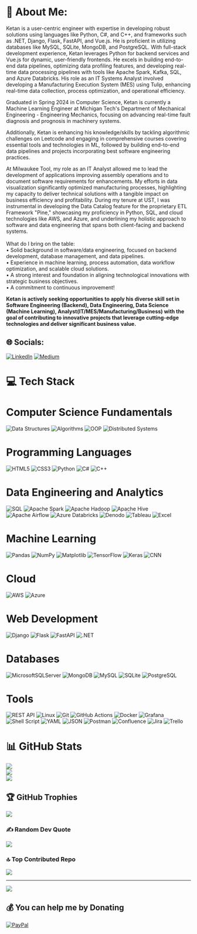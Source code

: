 # 💫 About Me:
Ketan is a user-centric engineer with expertise in developing robust solutions using languages like Python, C#, and C++, and frameworks such as .NET, Django, Flask, FastAPI, and Vue.js. He is proficient in utilizing databases like MySQL, SQLite, MongoDB, and PostgreSQL. With full-stack development experience, Ketan leverages Python for backend services and Vue.js for dynamic, user-friendly frontends. He excels in building end-to-end data pipelines, optimizing data profiling features, and developing real-time data processing pipelines with tools like Apache Spark, Kafka, SQL, and Azure Databricks. His role as an IT Systems Analyst involved developing a Manufacturing Execution System (MES) using Tulip, enhancing real-time data collection, process optimization, and operational efficiency.

Graduated in Spring 2024 in Computer Science, Ketan is currently a Machine Learning Engineer at Michigan Tech's Department of Mechanical Engineering - Engineering Mechanics, focusing on advancing real-time fault diagnosis and prognosis in machinery systems.

Additionally, Ketan is enhancing his knowledge/skills by tackling algorithmic challenges on Leetcode and engaging in comprehensive courses covering essential tools and technologies in ML, followed by building end-to-end data pipelines and projects incorporating best software engineering practices.

At Milwaukee Tool, my role as an IT Analyst allowed me to lead the development of applications improving assembly operations and to document software requirements for enhancements. My efforts in data visualization significantly optimized manufacturing processes, highlighting my capacity to deliver technical solutions with a tangible impact on business efficiency and profitability. During my tenure at UST, I was instrumental in developing the Data Catalog feature for the proprietary ETL Framework "Pine," showcasing my proficiency in Python, SQL, and cloud technologies like AWS, and Azure, and underlining my holistic approach to software and data engineering that spans both client-facing and backend systems.<br><br>What do I bring on the table:<br>• Solid background in software/data engineering, focused on backend development, database management, and data pipelines.<br>• Experience in machine learning, process automation, data workflow optimization, and scalable cloud solutions.<br>• A strong interest and foundation in aligning technological innovations with strategic business objectives.<br>• A commitment to continuous improvement!

**Ketan is actively seeking opportunities to apply his diverse skill set in Software Engineering (Backend), Data Engineering, Data Science (Machine Learning), Analyst(IT/MES/Manufacturing/Business) with the goal of contributing to innovative projects that leverage cutting-edge technologies and deliver significant business value.**

## 🌐 Socials:
[![LinkedIn](https://img.shields.io/badge/LinkedIn-%230077B5.svg?logo=linkedin&logoColor=white)](https://linkedin.com/in/ketansingh-patil) [![Medium](https://img.shields.io/badge/Medium-12100E?logo=medium&logoColor=white)](https://medium.com/@ketanp05) 

# 💻 Tech Stack

# Computer Science Fundamentals
![Data Structures](https://img.shields.io/badge/Data%20Structures-%235C2D91.svg?style=for-the-badge&logo=data:image/png;base64,iVBORw0KGgoAAAANSUhEUgAAAAEAAAABCAQAAAC1HAwCAAAAC0lEQVR42mP8/wcAAwEB/SoA3e8PuB8AAAAASUVORK5CYII=&logoColor=white) ![Algorithms](https://img.shields.io/badge/Algorithms-%230052CC.svg?style=for-the-badge&logo=data:image/png;base64,iVBORw0KGgoAAAANSUhEUgAAAAEAAAABCAQAAAC1HAwCAAAAC0lEQVR42mP8/wcAAwEB/SoA3e8PuB8AAAAASUVORK5CYII=&logoColor=white) ![OOP](https://img.shields.io/badge/OOP-%23764ABC.svg?style=for-the-badge&logo=data:image/png;base64,iVBORw0KGgoAAAANSUhEUgAAAAEAAAABCAQAAAC1HAwCAAAAC0lEQVR42mP8/wcAAwEB/SoA3e8PuB8AAAAASUVORK5CYII=&logoColor=white) ![Distributed Systems](https://img.shields.io/badge/Distributed%20Systems-%2343853D.svg?style=for-the-badge&logo=data:image/png;base64,iVBORw0KGgoAAAANSUhEUgAAAAEAAAABCAQAAAC1HAwCAAAAC0lEQVR42mP8/wcAAwEB/SoA3e8PuB8AAAAASUVORK5CYII=&logoColor=white)

# Programming Languages
![HTML5](https://img.shields.io/badge/html5-%23E34F26.svg?style=for-the-badge&logo=html5&logoColor=white) ![CSS3](https://img.shields.io/badge/css3-%231572B6.svg?style=for-the-badge&logo=css3&logoColor=white) ![Python](https://img.shields.io/badge/python-3670A0?style=for-the-badge&logo=python&logoColor=ffdd54) ![C#](https://img.shields.io/badge/C%23-239120?style=for-the-badge&logo=c-sharp&logoColor=white) ![C++](https://img.shields.io/badge/c++-%2300599C.svg?style=for-the-badge&logo=c%2B%2B&logoColor=white) 

# Data Engineering and Analytics
![SQL](https://img.shields.io/badge/SQL-4479A1.svg?style=for-the-badge&logo=amazon-dynamodb&logoColor=white)  ![Apache Spark](https://img.shields.io/badge/Apache%20Spark-FDEE21?style=for-the-badge&logo=apachespark&logoColor=black) ![Apache Hadoop](https://img.shields.io/badge/Apache%20Hadoop-66CCFF?style=for-the-badge&logo=apachehadoop&logoColor=black)  ![Apache Hive](https://img.shields.io/badge/Apache%20Hive-FDEE21?style=for-the-badge&logo=apachehive&logoColor=black) ![Apache Airflow](https://img.shields.io/badge/Apache%20Airflow-017CEE?style=for-the-badge&logo=Apache%20Airflow&logoColor=white) ![Azure Databricks](https://img.shields.io/badge/Azure%20Databricks-FF3621.svg?style=for-the-badge&logo=databricks&logoColor=white) ![Denodo](https://img.shields.io/badge/Denodo-007DBA.svg?style=for-the-badge&logoColor=white) ![Tableau](https://img.shields.io/badge/Tableau-E97627.svg?style=for-the-badge&logo=tableau&logoColor=white) ![Excel](https://img.shields.io/badge/Excel-217346.svg?style=for-the-badge&logo=microsoft-excel&logoColor=white)

# Machine Learning
![Pandas](https://img.shields.io/badge/pandas-%23150458.svg?style=for-the-badge&logo=pandas&logoColor=white) ![NumPy](https://img.shields.io/badge/NumPy-013243.svg?style=for-the-badge&logo=numpy&logoColor=white) ![Matplotlib](https://img.shields.io/badge/Matplotlib-%23ffffff.svg?style=for-the-badge&logo=Matplotlib&logoColor=black) ![TensorFlow](https://img.shields.io/badge/TensorFlow-FF6F00.svg?style=for-the-badge&logo=tensorflow&logoColor=white) ![Keras](https://img.shields.io/badge/Keras-D00000.svg?style=for-the-badge&logo=Keras&logoColor=white) ![CNN](https://img.shields.io/badge/CNN-FF6F00.svg?style=for-the-badge&logo=Kaggle&logoColor=white)

# Cloud
![AWS](https://img.shields.io/badge/AWS-%23FF9900.svg?style=for-the-badge&logo=amazon-aws&logoColor=white)  ![Azure](https://img.shields.io/badge/azure-%230072C6.svg?style=for-the-badge&logo=microsoftazure&logoColor=white) 

# Web Development
![Django](https://img.shields.io/badge/django-%23092E20.svg?style=for-the-badge&logo=django&logoColor=white) ![Flask](https://img.shields.io/badge/flask-%23000.svg?style=for-the-badge&logo=flask&logoColor=white) ![FastAPI](https://img.shields.io/badge/FastAPI-009688.svg?style=for-the-badge&logo=fastapi&logoColor=white) ![.NET](https://img.shields.io/badge/.NET-512BD4?style=for-the-badge&logo=dotnet&logoColor=white)


# Databases
![MicrosoftSQLServer](https://img.shields.io/badge/Microsoft%20SQL%20Server-CC2927?style=for-the-badge&logo=microsoft%20sql%20server&logoColor=white)  ![MongoDB](https://img.shields.io/badge/MongoDB-%234ea94b.svg?style=for-the-badge&logo=mongodb&logoColor=white)  ![MySQL](https://img.shields.io/badge/mysql-%2300000f.svg?style=for-the-badge&logo=mysql&logoColor=white) ![SQLite](https://img.shields.io/badge/sqlite-%2307405e.svg?style=for-the-badge&logo=sqlite&logoColor=white) ![PostgreSQL](https://img.shields.io/badge/PostgreSQL-336791.svg?style=for-the-badge&logo=postgresql&logoColor=white)

# Tools
![REST API](https://img.shields.io/badge/REST%20API-FF6C37?style=for-the-badge&logo=rest-api&logoColor=white) ![Linux](https://img.shields.io/badge/Linux-FCC624.svg?style=for-the-badge&logo=linux&logoColor=black) ![Git](https://img.shields.io/badge/Git-F05032.svg?style=for-the-badge&logo=git&logoColor=white) ![GitHub Actions](https://img.shields.io/badge/GitHub%20Actions-2088FF?style=for-the-badge&logo=github-actions&logoColor=white) ![Docker](https://img.shields.io/badge/docker-%230db7ed.svg?style=for-the-badge&logo=docker&logoColor=white)  ![Grafana](https://img.shields.io/badge/grafana-F46800.svg?style=for-the-badge&logo=grafana&logoColor=white&color=%23F46800)  ![Shell Script](https://img.shields.io/badge/shell_script-%23121011.svg?style=for-the-badge&logo=gnu-bash&logoColor=white)  ![YAML](https://img.shields.io/badge/YAML-0B1C2C.svg?style=for-the-badge&logo=yaml&logoColor=white) ![JSON](https://img.shields.io/badge/JSON-000000.svg?style=for-the-badge&logo=json&logoColor=white) ![Postman](https://img.shields.io/badge/Postman-FF6C37?style=for-the-badge&logo=postman&logoColor=white) ![Confluence](https://img.shields.io/badge/confluence-%23172BF4.svg?style=for-the-badge&logo=confluence&logoColor=white)  ![Jira](https://img.shields.io/badge/jira-%230A0FFF.svg?style=for-the-badge&logo=jira&logoColor=white) ![Trello](https://img.shields.io/badge/Trello-%23026AA7.svg?style=for-the-badge&logo=Trello&logoColor=white)

# 📊 GitHub Stats
![](https://github-readme-stats.vercel.app/api?username=ketanp05&theme=dark&hide_border=false&include_all_commits=false&count_private=false)<br/>
![](https://github-readme-streak-stats.herokuapp.com/?user=ketanp05&theme=dark&hide_border=false)<br/>
![](https://github-readme-stats.vercel.app/api/top-langs/?username=ketanp05&theme=dark&hide_border=false&include_all_commits=false&count_private=false&layout=compact)

## 🏆 GitHub Trophies
![](https://github-profile-trophy.vercel.app/?username=ketanp05&theme=radical&no-frame=false&no-bg=true&margin-w=4)

### ✍️ Random Dev Quote
![](https://quotes-github-readme.vercel.app/api?type=horizontal&theme=radical)

### 🔝 Top Contributed Repo
![](https://github-contributor-stats.vercel.app/api?username=ketanp05&limit=5&theme=dark&combine_all_yearly_contributions=true)

---
[![](https://visitcount.itsvg.in/api?id=ketanp05&icon=0&color=0)](https://visitcount.itsvg.in)

  ## 💰 You can help me by Donating
  [![PayPal](https://img.shields.io/badge/PayPal-00457C?style=for-the-badge&logo=paypal&logoColor=white)](https://paypal.me/ketanp05) 

  
<!-- Proudly created with GPRM ( https://gprm.itsvg.in ) -->
